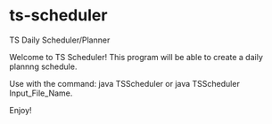 # ts-scheduler
TS Daily Scheduler/Planner

Welcome to TS Scheduler! This program will be able to create a daily plannng schedule. 

Use with the command: java TSScheduler or java TSScheduler Input_File_Name.

Enjoy!
